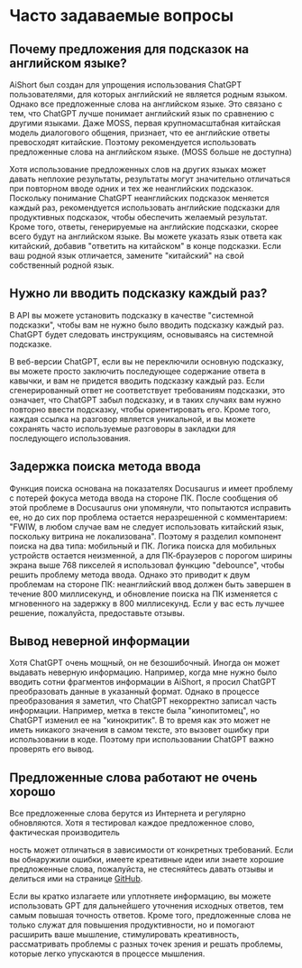 # Часто задаваемые вопросы

## Почему предложения для подсказок на английском языке?

AiShort был создан для упрощения использования ChatGPT пользователями, для которых английский не является родным языком. Однако все предложенные слова на английском языке. Это связано с тем, что ChatGPT лучше понимает английский язык по сравнению с другими языками. Даже MOSS, первая крупномасштабная китайская модель диалогового общения, признает, что ее английские ответы превосходят китайские. Поэтому рекомендуется использовать предложенные слова на английском языке. (MOSS больше не доступна)

Хотя использование предложенных слов на других языках может давать неплохие результаты, результаты могут значительно отличаться при повторном вводе одних и тех же неанглийских подсказок. Поскольку понимание ChatGPT неанглийских подсказок меняется каждый раз, рекомендуется использовать английские подсказки для продуктивных подсказок, чтобы обеспечить желаемый результат. Кроме того, ответы, генерируемые на английские подсказки, скорее всего будут на английском языке. Вы можете указать язык ответа как китайский, добавив "ответить на китайском" в конце подсказки. Если ваш родной язык отличается, замените "китайский" на свой собственный родной язык.

## Нужно ли вводить подсказку каждый раз?

В API вы можете установить подсказку в качестве "системной подсказки", чтобы вам не нужно было вводить подсказку каждый раз. ChatGPT будет следовать инструкциям, основываясь на системной подсказке.

В веб-версии ChatGPT, если вы не переключили основную подсказку, вы можете просто заключить последующее содержание ответа в кавычки, и вам не придется вводить подсказку каждый раз. Если сгенерированный ответ не соответствует требованиям подсказки, это означает, что ChatGPT забыл подсказку, и в таких случаях вам нужно повторно ввести подсказку, чтобы ориентировать его. Кроме того, каждая ссылка на разговор является уникальной, и вы можете сохранять часто используемые разговоры в закладки для последующего использования.

## Задержка поиска метода ввода

Функция поиска основана на показателях Docusaurus и имеет проблему с потерей фокуса метода ввода на стороне ПК. После сообщения об этой проблеме в Docusaurus они упомянули, что попытаются исправить ее, но до сих пор проблема остается неразрешенной с комментарием: "FWIW, в любом случае вам не следует использовать китайский язык, поскольку витрина не локализована". Поэтому я разделил компонент поиска на два типа: мобильный и ПК. Логика поиска для мобильных устройств остается неизменной, а для ПК-браузеров с порогом ширины экрана выше 768 пикселей я использовал функцию "debounce", чтобы решить проблему метода ввода. Однако это приводит к двум проблемам на стороне ПК: неанглийский ввод должен быть завершен в течение 800 миллисекунд, и обновление поиска на ПК изменяется с мгновенного на задержку в 800 миллисекунд. Если у вас есть лучшее решение, пожалуйста, предоставьте отзывы.

## Вывод неверной информации

Хотя ChatGPT очень мощный, он не безошибочный. Иногда он может выдавать неверную информацию. Например, когда мне нужно было вводить сотни фрагментов информации в AiShort, я просил ChatGPT преобразовать данные в указанный формат. Однако в процессе преобразования я заметил, что ChatGPT некорректно записал часть информации. Например, метка в тексте была "кинопитомец", но ChatGPT изменил ее на "кинокритик". В то время как это может не иметь никакого значения в самом тексте, это вызовет ошибку при использовании в коде. Поэтому при использовании ChatGPT важно проверять его вывод.

## Предложенные слова работают не очень хорошо

Все предложенные слова берутся из Интернета и регулярно обновляются. Хотя я тестировал каждое предложенное слово, фактическая производитель

ность может отличаться в зависимости от конкретных требований. Если вы обнаружили ошибки, имеете креативные идеи или знаете хорошие предложенные слова, пожалуйста, не стесняйтесь давать отзывы и делиться ими на странице [GitHub](https://github.com/allentofight/ChatGPT-Shortcut/discussions/11).

Если вы кратко излагаете или уплотняете информацию, вы можете использовать GPT для дальнейшего уточнения исходных ответов, тем самым повышая точность ответов. Кроме того, предложенные слова не только служат для повышения продуктивности, но и помогают расширить ваше мышление, стимулировать креативность, рассматривать проблемы с разных точек зрения и решать проблемы, которые легко упускаются в процессе мышления.
